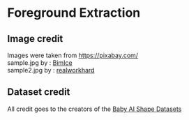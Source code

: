 # Foreground Extraction

## Image credit

Images were taken from https://pixabay.com/ \
sample.jpg by : [BimIce](https://pixabay.com/photo-2330078/)\
sample2.jpg by : [realworkhard](https://pixabay.com/photo-190432/)

## Dataset credit

All credit goes to the creators of the [Baby AI Shape Datasets](http://www.iro.umontreal.ca/~lisa/twiki/bin/view.cgi/Public/BabyAIShapesDatasets)